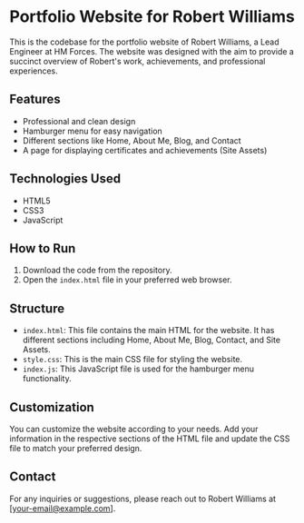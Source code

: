 # Portfolio Website for Robert Williams

This is the codebase for the portfolio website of Robert Williams, a Lead Engineer at HM Forces. The website was designed with the aim to provide a succinct overview of Robert's work, achievements, and professional experiences.

## Features

- Professional and clean design
- Hamburger menu for easy navigation
- Different sections like Home, About Me, Blog, and Contact
- A page for displaying certificates and achievements (Site Assets)

## Technologies Used

- HTML5
- CSS3
- JavaScript

## How to Run

1. Download the code from the repository.
2. Open the `index.html` file in your preferred web browser.

## Structure

- `index.html`: This file contains the main HTML for the website. It has different sections including Home, About Me, Blog, Contact, and Site Assets.
- `style.css`: This is the main CSS file for styling the website.
- `index.js`: This JavaScript file is used for the hamburger menu functionality.

## Customization

You can customize the website according to your needs. Add your information in the respective sections of the HTML file and update the CSS file to match your preferred design.

## Contact

For any inquiries or suggestions, please reach out to Robert Williams at [your-email@example.com].
